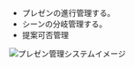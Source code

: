 * プレゼンの進行管理する。
* シーンの分岐管理する。
* 提案可否管理

![プレゼン管理システムイメージ](https://github.com/KokiKono/happy_home/wiki/images/present_management.jpeg)